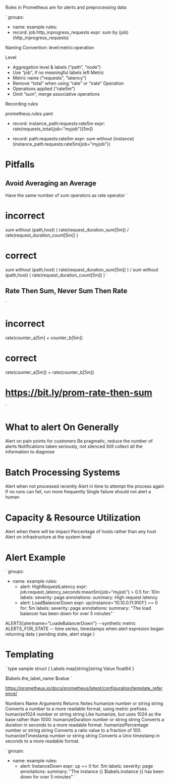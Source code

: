 Rules in Prometheus are for alerts and preprocessing data 


`
groups:
 - name: example
 rules: 
  - record: job:http_inprogress_requests
  expr: sum by (job) (http_inprogress_requests)
`

Naming Convention: 
level:metric:operation

Level
- Aggregation level & labels (“path”, “node”)
- Use “job”, if no meaningful labels left
Metric
- Metric name (“requests”, “latency”)
- Remove “total” when using “rate” or “irate”
Operation
- Operations applied (“rate5m”)
- Omit “sum”, merge associative operations
  
Recording rules
  
prometheus.rules.yaml
- record: instance_path:requests:rate5m
expr: rate(requests_total{job="myjob"}[5m])

- record: path:requests:rate5m
expr: sum without (instance)(instance_path:requests:rate5m{job="myjob"})


# Pitfalls

## Avoid Averaging an Average
Have the same number of sum operators as rate operator 
`
# incorrect
sum without (path,host) (
rate(request_duration_sum[5m])
/
rate(request_duration_count[5m])
)
# correct
sum without (path,host) (
rate(request_duration_sum[5m])
)
/
sum without (path,host) (
rate(request_duration_count[5m])
)
`

## Rate Then Sum, Never Sum Then Rate
`
# incorrect
rate(counter_a[5m] + counter_b[5m])
# correct
rate(counter_a[5m]) + rate(counter_b[5m])
# https://bit.ly/prom-rate-then-sum
`

# What to alert On Generally
Alert on pain points for customers
Be pragmatic, reduce the number of alerts
Notifications taken seriously, not silenced
Still collect all the information to diagnose


# Batch Processing Systems
Alert when not processed recently
Alert in time to attempt the process again
If no runs can fail, run more frequently
Single failure should not alert a human

# Capacity & Resource Utilization
Alert when there will be impact
Percentage of hosts rather than any host
Alert on infrastructure at the system level

# Alert Example 
`
groups:
- name: example
  rules:
    - alert: HighRequestLatency
      expr: job:request_latency_seconds:mean5m{job="myjob"} > 0.5
      for: 10m
      labels:
        severity: page
      annotations:
        summary: High request latency
    - alert: LoadBalancerDown
      expr: up{instance='10.10.0.11:9101'} == 0
      for: 5m
      labels:
        severity: page
      annotations:
        summary: "The load balancer has been down for over 5 minutes"
`

ALERTS{alertname="LoadeBalancerDown"}  --synthetic metric
ALERTS_FOR_STATE -- time series, timestamps when alert expresion began returning data ( pending state, alert stage )

# Templating
`
type sample struct {
Labels map[string]string
Value float64
} 


$labels.the_label_name
$value
`

https://prometheus.io/docs/prometheus/latest/configuration/template_reference/

Numbers
Name 	Arguments 	Returns 	Notes
humanize 	number or string 	string 	Converts a number to a more readable format, using metric prefixes.
humanize1024 	number or string 	string 	Like humanize, but uses 1024 as the base rather than 1000.
humanizeDuration 	number or string 	string 	Converts a duration in seconds to a more readable format.
humanizePercentage 	number or string 	string 	Converts a ratio value to a fraction of 100.
humanizeTimestamp 	number or string 	string 	Converts a Unix timestamp in seconds to a more readable format.


`
groups:
- name: example
  rules:
    - alert: InstanceDown
      expr: up == 0
      for: 5m
      labels:
        severity: page
      annotations:
        summary: "The instance {{ $labels.instance }} has been down for over 5 minutes"
`




